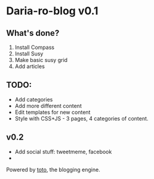 Daria-ro-blog v0.1
===

What's done?
---
1. Install Compass
2. Install Susy
3. Make basic susy grid
4. Add articles

TODO:
---
* Add categories
* Add more different content
* Edit templates for new content
* Style with CSS+JS - 3 pages, 4 categories of content.

v0.2
---
* Add social stuff: tweetmeme, facebook
* 

Powered by [toto](http://cloudhead.io/toto), the blogging engine.
